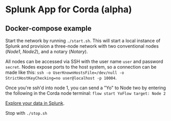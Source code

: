 # Splunk App for Corda (alpha)

## Docker-compose example

Start the network by running `./start.sh`.
This will start a local instance of Splunk and provision a three-node network with two conventional nodes (_Node1_, _Node2_), and a notary (_Notary_).

All nodes can be accessed via SSH with the user name `user` and password `secret`.
Nodes expose ports to the host system, so a connection can be made like this: `ssh -o UserKnownHostsFile=/dev/null -o StrictHostKeyChecking=no user@localhost -p 10004`.

Once you're ssh'd into node 1, you can send a "Yo" to Node two by entering the following in the Corda node terminal: `flow start YoFlow target: Node 2`

[Explore your data in Splunk](http://localhost:8000).

Stop with `./stop.sh`

